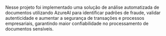 Nesse projeto foi implementado uma solução de análise automatizada de documentos utilizando AzureAI para identificar padrões de fraude, validar autenticidade e aumentar a segurança de transações e processos empresariais, garantindo maior confiabilidade no processamento de documentos sensíveis.
